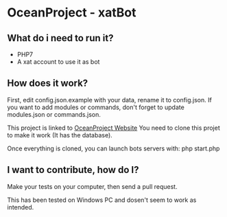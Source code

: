 # OceanProject - xatBot

## What do i need to run it?

- PHP7
- A xat account to use it as bot

## How does it work?

First, edit config.json.example with your data, rename it to config.json.
If you want to add modules or commands, don't forget to update modules.json or commands.json.

This project is linked to [OceanProject Website](https://github.com/llomgui/OceanProject-Website)
You need to clone this projet to make it work (It has the database).

Once everything is cloned, you can launch bots servers with: php start.php

## I want to contribute, how do I?

Make your tests on your computer, then send a pull request.

This has been tested on Windows PC and dosen't seem to work as intended.